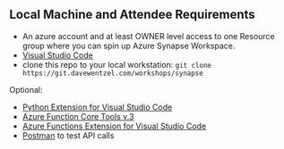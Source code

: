  ## Local Machine and Attendee Requirements

 * An azure account and at least OWNER level access to one Resource group where you can spin up Azure Synapse Workspace.  
 * [Visual Studio Code](https://code.visualstudio.com/)
 * clone this repo to your local workstation:  `git clone https://git.davewentzel.com/workshops/synapse`

 Optional:
 * [Python Extension for Visual Studio Code](https://marketplace.visualstudio.com/items?itemName=ms-python.python)
 * [Azure Function Core Tools v.3](https://docs.microsoft.com/en-us/azure/azure-functions/functions-run-local?tabs=windows%2Ccsharp%2Cbash#v2)
 * [Azure Functions Extension for Visual Studio Code](https://marketplace.visualstudio.com/items?itemName=ms-azuretools.vscode-azurefunctions)
 * [Postman](https://www.postman.com/downloads/) to test API calls